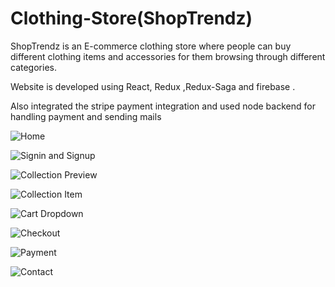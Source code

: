 # Clothing-Store(ShopTrendz)
ShopTrendz is an E-commerce clothing store where people can buy different clothing items and accessories for them browsing through different categories.

Website is developed using React, Redux ,Redux-Saga and firebase .

Also integrated the stripe payment integration and used node backend for handling payment and sending mails

![Home](https://user-images.githubusercontent.com/32682542/95718464-1f98e280-0c8c-11eb-9f53-6800470dc474.png)

![Signin and Signup ](https://user-images.githubusercontent.com/32682542/95719203-2116da80-0c8d-11eb-9804-c7a70508aa5a.png)

![Collection Preview](https://user-images.githubusercontent.com/32682542/95718935-c2516100-0c8c-11eb-94c4-efb4c30e008f.png)

![Collection Item](https://user-images.githubusercontent.com/32682542/95720860-69cf9300-0c8f-11eb-81aa-eeaaae8ed465.png)

![Cart Dropdown](https://user-images.githubusercontent.com/32682542/95719262-2ecc6000-0c8d-11eb-9edb-e682af942c80.png)

![Checkout](https://user-images.githubusercontent.com/32682542/95719336-4ad00180-0c8d-11eb-971b-1920c4aded80.png)

![Payment](https://user-images.githubusercontent.com/32682542/95719376-57ecf080-0c8d-11eb-8b92-2232877d206d.png)

![Contact](https://user-images.githubusercontent.com/32682542/95719139-093f5680-0c8d-11eb-8eb0-a8f42b33eb45.png)


